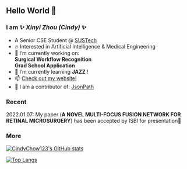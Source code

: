 ## Hello World 👋
### I am ✨ _Xinyi Zhou (Cindy)_ ✨
- A Senior CSE Student @ [SUSTech](https://www.sustech.edu.cn/en/)
- 🔥 Interested in Artificial Intelligence & Medical Engineering
- 🔭 I’m currently working on:  
      **Surgical Workflow Recognition**  
      **Grad School Application**
- 👯 I’m currently learning **JAZZ** !
- 📫 [Check out my website!](https://cindychow123.github.io/)
- 🔦 I am a contributor of: [JsonPath](https://github.com/json-path/JsonPath)
### Recent
2022.01.07: My paper (**A NOVEL MULTI-FOCUS FUSION NETWORK FOR RETINAL MICROSURGERY**) has been accepted by ISBI for presentation🎉 
### More
[![CindyChow123's GitHub stats](https://github-readme-stats.vercel.app/api?username=CindyChow123&show_icons=true&title_color=45979D&bg_color=F7FBFA&text_color=000000&icon_color=E74C3C&border_color=FCF3CF)](https://github.com/anuraghazra/github-readme-stats)

[![Top Langs](https://github-readme-stats.vercel.app/api/top-langs/?username=CindyChow123&layout=compact&title_color=45979D&bg_color=F7FBFA&text_color=000000&icon_color=E74C3C&card_width=445&border_color=FCF3CF)](https://github.com/anuraghazra/github-readme-stats)
